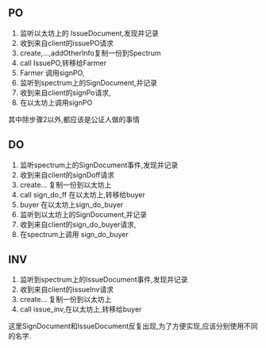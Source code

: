 ## PO
1. 监听以太坊上的 IssueDocument,发现并记录
2. 收到来自client的issuePO请求
3. create,...,addOtherInfo复制一份到Spectrum
4. call IssuePO,转移给Farmer
5. Farmer 调用signPO,
6. 监听到spectrum上的SignDocument,并记录
7. 收到来自client的signPo请求,
8. 在以太坊上调用signPO  

其中除步骤2以外,都应该是公证人做的事情
## DO
1. 监听spectrum上的SignDocument事件,发现并记录
2. 收到来自client的signDoff请求
3. create... 复制一份到以太坊上
4. call sign_do_ff 在以太坊上,转移给buyer
5. buyer 在以太坊上sign_do_buyer
7. 监听到以太坊上的SignDocument,并记录
8. 收到来自client的sign_do_buyer请求,
9. 在spectrum上调用 sign_do_buyer
## INV

1. 监听到spectrum上的IssueDocument事件,发现并记录
2. 收到来自client的issueInv请求
3. create... 复制一份到以太坊上
4. call issue_inv,在以太坊上,转移给buyer


这里SignDocument和IssueDocument反复出现,为了方便实现,应该分别使用不同的名字.

